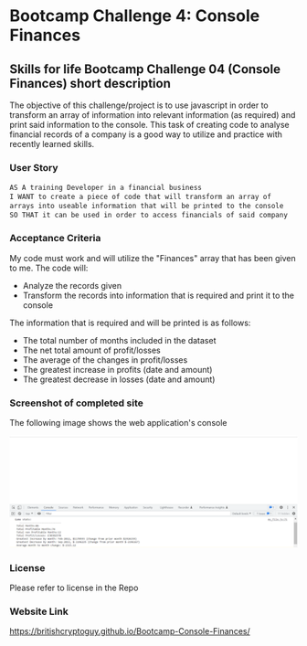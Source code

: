 # Bootcamp Challenge 4: Console Finances

## Skills for life Bootcamp Challenge 04 (Console Finances) short description

The objective of this challenge/project is to use javascript in order to transform an array of information into relevant information (as required) and print said information to the console. This task of creating code to analyse financial records of a company is a good way to utilize and practice with recently learned skills.

### User Story

```
AS A training Developer in a financial business
I WANT to create a piece of code that will transform an array of arrays into useable information that will be printed to the console
SO THAT it can be used in order to access financials of said company
```

### Acceptance Criteria

My code must work and will utilize the "Finances" array that has been given to me. The code will:

- Analyze the records given
- Transform the records into information that is required and print it to the console

The information that is required and will be printed is as follows:

- The total number of months included in the dataset
- The net total amount of profit/losses
- The average of the changes in profit/losses
- The greatest increase in profits (date and amount)
- The greatest decrease in losses (date and amount)

### Screenshot of completed site

The following image shows the web application's console

![The screenshot displays the websites blank page with the console open displaying the information required](images/Console-finances.png)

### License

Please refer to license in the Repo

### Website Link

https://britishcryptoguy.github.io/Bootcamp-Console-Finances/
